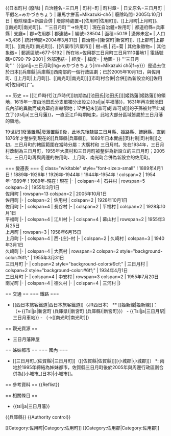 {{日本町村 (廢除)
| 自治體名=三日月
| 町村=町
| 町村章=
| 日文原名=三日月町
| 平假名=みかづきちょう
| 羅馬字拼音=Mikazuki-chō
| 廢除時間=2005年10月1日
| 廢除理由=新設合併
| 廢除時處置=[[佐用町|佐用町]]、[[上月町|上月町]]、[[南光町|南光町]]、'''三日月町'''→佐用町
| 現在自治體=佐用町
| 都道府縣=兵庫縣
| 支廳=
| 郡=佐用郡
| 郡連結= 
| 編號=28504
| 面積=50.19
| 邊界未定=
| 人口=3,436
| 統計時間=2004年3月31日
| 自治體=[[新宮町|新宮町]]、[[上郡町|上郡町]]、[[南光町|南光町]]、[[宍粟市|宍粟市]]
| 樹=楓
| 花=菊
| 其他象徵物=
| 其他象徵=
| 郵遞區號=677-5192
| 所在地=佐用郡三日月町三日月1110番地1
| 電話號碼=0790-79-2001
| 外部連結=
| 經度=
| 緯度=
| 地圖=
}}
'''三日月町'''（{{jpn|j=三日月町|hg=みかづきちょう|rm=Mikazuki chō|f=y}}）是過去位於日本[[兵庫縣|兵庫縣]]西南部的一個行政區劃；已於2005年10月1日，與佐用町、[[上月町|上月町]]、[[南光町|南光町]][[市町村合併|合併]]為新設立的[[佐用町|佐用町]]'''。

== 历史 ==
[[江戶時代|江戶時代]]初期為[[池田氏|池田氏]][[姬路藩|姬路藩]]的領地，1615年一度由池田氏分支單獨分出設立{{tsl|ja|平福藩}}，1631年再次因池田氏內部的異動而成為幕府直轄領地；17世紀末[[森可成|森可成]]的子孫被封至此成立了{{tsl|ja|三日月藩}}，一直至江戶時期結束，此地大部分區域皆屬於三日月藩的領地。

19世紀[[廢藩置縣|廢藩置縣]]後，此地先後隸屬三日月縣、姬路縣、飾磨縣，直到1876年才整併到現在的[[兵庫縣|兵庫縣]]。1889年日本實施[[町村制|町村制]]之初，三日月町的轄區範圍在當時分屬：大廣村和
三日月村。先在1934年，三日月村改制為三日月町，1955年大廣村和三日月町被整併為新設立的三日月町；2005年，三日月町再與周邊的佐用町、上月町、南光町合併為新設立的佐用町。

=== 變遷表 ===
{| class="wikitable" style="font-size:x-small"
! 1889年4月1日
! 1889年-1926年
! 1926年-1944年
! 1944年-1954年
! colspan=2 | 1954年-1989年
! 1989年-現在
! 現在
|-
| colspan=4 | 石井村
| rowspan=5 colspan=2 | 1955年3月1日<br />佐用町
| rowspan=13 colspan=2 | 2005年10月1日<br />佐用町
|-
| colspan=2 | 佐用村
| colspan=2 | 1928年10月1日<br />佐用町
|-
| colspan=4 | 長谷村
|-
| colspan=2 | 平福村
| colspan=2 | 1928年10月1日<br />平福町
|-
| colspan=4 | 江川村
|-
| colspan=4 | 幕山村
| rowspan=2 | 1955年3月25日<br />上月町
| rowspan=3 | 1958年6月15日<br />上月町
|-
| colspan=4 | 西-{庄}-村
|-
| colspan=2 | 久崎村
| colspan=3 | 1940年3月1日<br />久崎町
|-
| colspan=4 | 大廣村
| rowspan=2 colspan=2 style="background-color:#6ff;" | 1955年3月31日<br />三日月町
|-
| colspan=2 style="background-color:#9cf;" | 三日月村
| colspan=2 style="background-color:#6ff;" | 1934年4月1日<br />三日月町
|-
| colspan=4 | 中安村
| rowspan=3 colspan=2 | 1955年7月20日<br />南光町
|-
| colspan=4 | 德久村
|-
| colspan=4 | 三河村
|}

== 交通 ==
=== 鐵路 ===
* [[西日本旅客鐵道|西日本旅客鐵道]]（JR西日本）
** [[姬新線|姬新線]]：（←{{Tsl|ja|新宮町 (兵庫県)|新宮町 (兵庫縣)|新宮町}}） - {{Tsl|ja|三日月駅|三日月車站}} - （→[[南光町|南光町]]）

== 觀光資源 ==
* 三日月藩陣屋

== 姊妹都市 ==
=== 國內 ===
* [[三日月町_(佐賀縣)|三日月町]]（[[佐賀縣|佐賀縣]][[小城郡|小城郡]]）
*: 兩地於1995年締結為姊妹都市，佐賀縣三日月町後於2005年與周邊行政區劃合併為[[小城市_(日本)|小城市]]。

== 參考資料 ==
{{Reflist}}

== 相關條目 ==
* {{tsl|ja|三日月藩}}

{{兵庫縣}}
{{Authority control}}

[[Category:佐用町|Category:佐用町]]
[[Category:佐用郡|Category:佐用郡]]